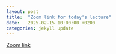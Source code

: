 ```yaml
---
layout: post
title:  "Zoom link for today's lecture"
date:   2025-02-15 10:00:00 +0200
categories: jekyll update
---
```


[Zoom link](https://us04web.zoom.us/j/77355543629?pwd=LsdHCRhqjyv2ZXg3wmcnwbjgltULXa.1)